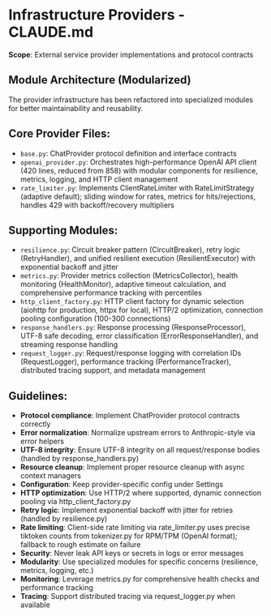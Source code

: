 # Infrastructure Providers - CLAUDE.md

**Scope**: External service provider implementations and protocol contracts

## Module Architecture (Modularized)
The provider infrastructure has been refactored into specialized modules for better maintainability and reusability.

## Core Provider Files:
- `base.py`: ChatProvider protocol definition and interface contracts
- `openai_provider.py`: Orchestrates high-performance OpenAI API client (420 lines, reduced from 858) with modular components for resilience, metrics, logging, and HTTP client management
- `rate_limiter.py`: Implements ClientRateLimiter with RateLimitStrategy (adaptive default); sliding window for rates, metrics for hits/rejections, handles 429 with backoff/recovery multipliers

## Supporting Modules:
- `resilience.py`: Circuit breaker pattern (CircuitBreaker), retry logic (RetryHandler), and unified resilient execution (ResilientExecutor) with exponential backoff and jitter
- `metrics.py`: Provider metrics collection (MetricsCollector), health monitoring (HealthMonitor), adaptive timeout calculation, and comprehensive performance tracking with percentiles
- `http_client_factory.py`: HTTP client factory for dynamic selection (aiohttp for production, httpx for local), HTTP/2 optimization, connection pooling configuration (100-300 connections)
- `response_handlers.py`: Response processing (ResponseProcessor), UTF-8 safe decoding, error classification (ErrorResponseHandler), and streaming response handling
- `request_logger.py`: Request/response logging with correlation IDs (RequestLogger), performance tracking (PerformanceTracker), distributed tracing support, and metadata management

## Guidelines:
- **Protocol compliance**: Implement ChatProvider protocol contracts correctly
- **Error normalization**: Normalize upstream errors to Anthropic-style via error helpers
- **UTF-8 integrity**: Ensure UTF-8 integrity on all request/response bodies (handled by response_handlers.py)
- **Resource cleanup**: Implement proper resource cleanup with async context managers
- **Configuration**: Keep provider-specific config under Settings
- **HTTP optimization**: Use HTTP/2 where supported, dynamic connection pooling via http_client_factory.py
- **Retry logic**: Implement exponential backoff with jitter for retries (handled by resilience.py)
- **Rate limiting**: Client-side rate limiting via rate_limiter.py uses precise tiktoken counts from tokenizer.py for RPM/TPM (OpenAI format); fallback to rough estimate on failure
- **Security**: Never leak API keys or secrets in logs or error messages
- **Modularity**: Use specialized modules for specific concerns (resilience, metrics, logging, etc.)
- **Monitoring**: Leverage metrics.py for comprehensive health checks and performance tracking
- **Tracing**: Support distributed tracing via request_logger.py when available
